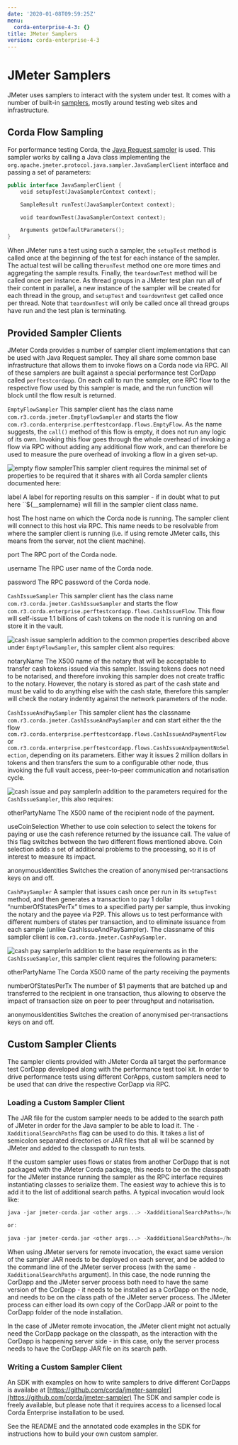 ```yaml
---
date: '2020-01-08T09:59:25Z'
menu:
  corda-enterprise-4-3: {}
title: JMeter Samplers
version: corda-enterprise-4-3
---
```



# JMeter Samplers

JMeter uses samplers to interact with the system under test. It comes with a number of built-in
            [samplers](https://jmeter.apache.org/usermanual/component_reference.html#samplers),  mostly
            around testing web sites and infrastructure.


## Corda Flow Sampling

For performance testing Corda, the [Java Request sampler](https://jmeter.apache.org/usermanual/component_reference.html#Java_Request) is used. This sampler works by calling
                a Java class implementing the `org.apache.jmeter.protocol.java.sampler.JavaSamplerClient` interface and passing
                a set of parameters:

```kotlin
public interface JavaSamplerClient {
    void setupTest(JavaSamplerContext context);

    SampleResult runTest(JavaSamplerContext context);

    void teardownTest(JavaSamplerContext context);

    Arguments getDefaultParameters();
}
```
When JMeter runs a test using such a sampler, the `setupTest` method is called once at the beginning of the test for
                each instance of the sampler. The actual test will be calling the``runTest`` method one ore more times and aggregating
                the sample results. Finally, the `teardownTest` method will be called once per instance. As thread groups in a JMeter
                test plan run all of their content in parallel, a new instance of the sampler will be created for each thread in the
                group, and `setupTest` and `teardownTest` get called once per thread. Note that `teardownTest` will only be called
                once all thread groups have run and the test plan is terminating.


## Provided Sampler Clients

JMeter Corda provides a number of sampler client implementations that can be used with Java Request sampler. They all
                share some common base infrastructure that allows them to invoke flows on a Corda node via RPC. All of these samplers
                are built against a special performance test CorDapp called `perftestcordapp`. On each call to run the sampler, one
                RPC flow to the respective flow used by this sampler is made, and the run function will block until the flow result is
                returned.



`EmptyFlowSampler`
This sampler client has the class name `com.r3.corda.jmeter.EmptyFlowSampler` and starts the flow
                            `com.r3.corda.enterprise.perftestcordapp.flows.EmptyFlow`. As the name suggests, the `call()` method of this flow
                            is empty, it does not run any logic of its own. Invoking this flow goes through the whole overhead of invoking a flow
                            via RPC without adding any additional flow work, and can therefore be used to measure the pure overhead of invoking
                            a flow in a given set-up.

![empty flow sampler](performance-testing/resources/empty-flow-sampler.png "empty flow sampler")This sampler client requires the minimal set of properties to be required that it shares with all Corda sampler
                            clients documented here:



label
A label for reporting results on this sampler - if in doubt what to put here ``${__samplername} will fill in the
                                        sampler client class name.


host
The host name on which the Corda node is running. The sampler client will connect to this host via RPC. This name needs
                                        to be resolvable from where the sampler client is running (i.e. if using remote JMeter calls, this means from the
                                        server, not the client machine).


port
The RPC port of the Corda node.


username
The RPC user name of the Corda node.


password
The RPC password of the Corda node.


`CashIssueSampler`
This sampler client has the class name `com.r3.corda.jmeter.CashIssueSampler` and starts the flow
                            `com.r3.corda.enterprise.perftestcordapp.flows.CashIssueFlow`. This flow will self-issue 1.1 billions
                            of cash tokens on the node it is running on and store it in the vault.

![cash issue sampler](performance-testing/resources/cash-issue-sampler.png "cash issue sampler")In addition to the common properties described above under `EmptyFlowSampler`, this sampler client also requires:



notaryName
The X500 name of the notary that will be acceptable to transfer cash tokens issued via this sampler. Issuing tokens
                                        does not need to be notarised, and therefore invoking this sampler does not create traffic to the notary. However,
                                        the notary is stored as part of the cash state and must be valid to do anything else with the cash state, therefore
                                        this sampler will check the notary indentity against the network parameters of the node.


`CashIssueAndPaySampler`
This sampler client has the classname `com.r3.corda.jmeter.CashIssueAndPaySampler` and can start either the
                            the flow `com.r3.corda.enterprise.perftestcordapp.flows.CashIssueAndPaymentFlow` or
                            `com.r3.corda.enterprise.perftestcordapp.flows.CashIssueAndpaymentNoSelection`, depending on its parameters.
                            Either way it issues 2 million dollars in tokens and then transfers the sum to a configurable other node, thus
                            invoking the full vault access, peer-to-peer communication and notarisation cycle.

![cash issue and pay sampler](performance-testing/resources/cash-issue-and-pay-sampler.png "cash issue and pay sampler")In addition to the parameters required for the `CashIssueSampler`, this also requires:



otherPartyName
The X500 name of the recipient node of the payment.


useCoinSelection
Whether to use coin selection to select the tokens for paying or use the cash reference returned by the issuance
                                        call. The value of this flag switches between the two different flows mentioned above. Coin selection adds a set
                                        of additional problems to the processing, so it is of interest to measure its impact.


anonymousIdentities
Switches the creation of anonymised per-transactions keys on and off.


`CashPaySampler`
A sampler that issues cash once per run in its `setupTest` method, and then generates a transaction to pay 1 dollar “numberOfStatesPerTx” times
                            to a specified party per sample, thus invoking the notary and the payee via P2P.
                            This allows us to test performance with different numbers of states per transaction, and to eliminate issuance from
                            each sample (unlike CashIssueAndPaySampler).
                            The classname of this sampler client is `com.r3.corda.jmeter.CashPaySampler`.

![cash pay sampler](performance-testing/resources/cash-pay-sampler.png "cash pay sampler")In addition to the base requirements as in the `CashIssueSampler`, this sampler client requires the following
                            parameters:



otherPartyName
The Corda X500 name of the party receiving the payments


numberOfStatesPerTx
The number of $1 payments that are batched up and transferred to the recipient in one transaction, thus allowing
                                        to observe the impact of transaction size on peer to peer throughput and notarisation.


anonymousIdentities
Switches the creation of anonymised per-transactions keys on and off.


## Custom Sampler Clients

The sampler clients provided with JMeter Corda all target the performance test CorDapp developed along with the
                performance test tool kit. In order to drive performance tests using different CorApps, custom samplers need to be
                used that can drive the respective CorDapp via RPC.


### Loading a Custom Sampler Client

The JAR file for the custom sampler needs to be added to the search path of JMeter in order for the Java sampler to
                    be able to load it. The `-XadditionalSearchPaths` flag can be used to do this. It takes a list of semicolon separated
                    directories or JAR files that all will be scanned by JMeter and added to the classpath to run tests.

If the custom sampler uses flows or states from another CorDapp that is not packaged with the
                    JMeter Corda package, this needs to be on the classpath for the JMeter instance running the sampler as the RPC interface
                    requires instantiating classes to serialize them. The easiest way to achieve this is to add it to the list of additional
                    search paths. A typical invocation would look like:

```kotlin
java -jar jmeter-corda.jar <other args...> -XaddditionalSearchPaths=/home/<user>/mySampler.jar;/home/<user>/myCorDapp.jar

or:

java -jar jmeter-corda.jar <other args...> -XaddditionalSearchPaths=/home/<user>/mySampler.jar;<node installation dir>/cordapps/myCordapp.jar
```
When using JMeter servers for remote invocation, the exact same version of the sampler JAR needs to be deployed on each
                    server, and be added to the command line of the JMeter server process (with the same `-XadditionalSearchPaths` argument).
                    In this case, the node running the CorDapp and the JMeter server process both need to have the same version of the CorDapp - it needs to be
                    installed as a CorDapp on the node, and needs to be on the class path of the JMeter server process. The JMeter process can either load its own
                    copy of the CorDapp JAR or point to the CorDapp folder of the node installation.

In the case of JMeter remote invocation, the JMeter client might not actually  need the CorDapp package on the classpath,
                    as the interaction with the CorDapp is happening server side - in this case, only the server process needs to have the CorDapp JAR
                    file on its search path.


### Writing a Custom Sampler Client

An SDK with examples on how to write samplers to drive different CorDapps is availabe at [https://github.com/corda/jmeter-sampler](https://github.com/corda/jmeter-sampler)
                    The SDK and sampler code is freely available, but please note that it requires access to a licensed local Corda Enterprise installation
                    to be used.

See the README and the annotated code examples in the SDK for instructions how to build your own custom sampler.



